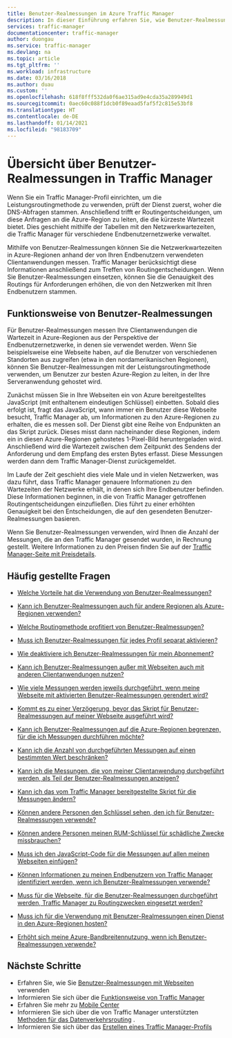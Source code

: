 ```yaml
---
title: Benutzer-Realmessungen im Azure Traffic Manager
description: In dieser Einführung erfahren Sie, wie Benutzer-Realmessungen von Azure Traffic Manager funktionieren.
services: traffic-manager
documentationcenter: traffic-manager
author: duongau
ms.service: traffic-manager
ms.devlang: na
ms.topic: article
ms.tgt_pltfrm: ''
ms.workload: infrastructure
ms.date: 03/16/2018
ms.author: duau
ms.custom: ''
ms.openlocfilehash: 618f8fff532da0f6ae315ad9e4cda35a289949d1
ms.sourcegitcommit: 0aec60c088f1dcb0f89eaad5faf5f2c815e53bf8
ms.translationtype: HT
ms.contentlocale: de-DE
ms.lasthandoff: 01/14/2021
ms.locfileid: "98183709"
---
```

# <a name="traffic-manager-real-user-measurements-overview"></a>Übersicht über Benutzer-Realmessungen in Traffic Manager

Wenn Sie ein Traffic Manager-Profil einrichten, um die Leistungsroutingmethode zu verwenden, prüft der Dienst zuerst, woher die DNS-Abfragen stammen. Anschließend trifft er Routingentscheidungen, um diese Anfragen an die Azure-Region zu leiten, die die kürzeste Wartezeit bietet. Dies geschieht mithilfe der Tabellen mit den Netzwerkwartezeiten, die Traffic Manager für verschiedene Endbenutzernetzwerke verwaltet.

Mithilfe von Benutzer-Realmessungen können Sie die Netzwerkwartezeiten in Azure-Regionen anhand der von Ihren Endbenutzern verwendeten Clientanwendungen messen. Traffic Manager berücksichtigt diese Informationen anschließend zum Treffen von Routingentscheidungen. Wenn Sie Benutzer-Realmessungen einsetzen, können Sie die Genauigkeit des Routings für Anforderungen erhöhen, die von den Netzwerken mit Ihren Endbenutzern stammen. 

## <a name="how-real-user-measurements-work"></a>Funktionsweise von Benutzer-Realmessungen

Für Benutzer-Realmessungen messen Ihre Clientanwendungen die Wartezeit in Azure-Regionen aus der Perspektive der Endbenutzernetzwerke, in denen sie verwendet werden. Wenn Sie beispielsweise eine Webseite haben, auf die Benutzer von verschiedenen Standorten aus zugreifen (etwa in den nordamerikanischen Regionen), können Sie Benutzer-Realmessungen mit der Leistungsroutingmethode verwenden, um Benutzer zur besten Azure-Region zu leiten, in der Ihre Serveranwendung gehostet wird.

Zunächst müssen Sie in Ihre Webseiten ein von Azure bereitgestelltes JavaScript (mit enthaltenem eindeutigen Schlüssel) einbetten. Sobald dies erfolgt ist, fragt das JavaScript, wann immer ein Benutzer diese Webseite besucht, Traffic Manager ab, um Informationen zu den Azure-Regionen zu erhalten, die es messen soll. Der Dienst gibt eine Reihe von Endpunkten an das Skript zurück. Dieses misst dann nacheinander diese Regionen, indem ein in diesen Azure-Regionen gehostetes 1-Pixel-Bild heruntergeladen wird. Anschließend wird die Wartezeit zwischen dem Zeitpunkt des Sendens der Anforderung und dem Empfang des ersten Bytes erfasst. Diese Messungen werden dann dem Traffic Manager-Dienst zurückgemeldet.

Im Laufe der Zeit geschieht dies viele Male und in vielen Netzwerken, was dazu führt, dass Traffic Manager genauere Informationen zu den Wartezeiten der Netzwerke erhält, in denen sich Ihre Endbenutzer befinden. Diese Informationen beginnen, in die von Traffic Manager getroffenen Routingentscheidungen einzufließen. Dies führt zu einer erhöhten Genauigkeit bei den Entscheidungen, die auf den gesendeten Benutzer-Realmessungen basieren.

Wenn Sie Benutzer-Realmessungen verwenden, wird Ihnen die Anzahl der Messungen, die an den Traffic Manager gesendet wurden, in Rechnung gestellt. Weitere Informationen zu den Preisen finden Sie auf der [Traffic Manager-Seite mit Preisdetails](https://azure.microsoft.com/pricing/details/traffic-manager/).

## <a name="faqs"></a>Häufig gestellte Fragen

* [Welche Vorteile hat die Verwendung von Benutzer-Realmessungen?](./traffic-manager-faqs.md#what-are-the-benefits-of-using-real-user-measurements)

* [Kann ich Benutzer-Realmessungen auch für andere Regionen als Azure-Regionen verwenden?](./traffic-manager-faqs.md#can-i-use-real-user-measurements-with-non-azure-regions)

* [Welche Routingmethode profitiert von Benutzer-Realmessungen?](./traffic-manager-faqs.md#which-routing-method-benefits-from-real-user-measurements)

* [Muss ich Benutzer-Realmessungen für jedes Profil separat aktivieren?](./traffic-manager-faqs.md#do-i-need-to-enable-real-user-measurements-each-profile-separately)

* [Wie deaktiviere ich Benutzer-Realmessungen für mein Abonnement?](./traffic-manager-faqs.md#how-do-i-turn-off-real-user-measurements-for-my-subscription)

* [Kann ich Benutzer-Realmessungen außer mit Webseiten auch mit anderen Clientanwendungen nutzen?](./traffic-manager-faqs.md#can-i-use-real-user-measurements-with-client-applications-other-than-web-pages)

* [Wie viele Messungen werden jeweils durchgeführt, wenn meine Webseite mit aktivierten Benutzer-Realmessungen gerendert wird?](./traffic-manager-faqs.md#how-many-measurements-are-made-each-time-my-real-user-measurements-enabled-web-page-is-rendered)

* [Kommt es zu einer Verzögerung, bevor das Skript für Benutzer-Realmessungen auf meiner Webseite ausgeführt wird?](./traffic-manager-faqs.md#is-there-a-delay-before-real-user-measurements-script-runs-in-my-webpage)

* [Kann ich Benutzer-Realmessungen auf die Azure-Regionen begrenzen, für die ich Messungen durchführen möchte?](./traffic-manager-faqs.md#can-i-use-real-user-measurements-with-only-the-azure-regions-i-want-to-measure)

* [Kann ich die Anzahl von durchgeführten Messungen auf einen bestimmten Wert beschränken?](./traffic-manager-faqs.md#can-i-limit-the-number-of-measurements-made-to-a-specific-number)

* [Kann ich die Messungen, die von meiner Clientanwendung durchgeführt werden, als Teil der Benutzer-Realmessungen anzeigen?](./traffic-manager-faqs.md#can-i-see-the-measurements-taken-by-my-client-application-as-part-of-real-user-measurements)

* [Kann ich das vom Traffic Manager bereitgestellte Skript für die Messungen ändern?](./traffic-manager-faqs.md#can-i-modify-the-measurement-script-provided-by-traffic-manager)

* [Können andere Personen den Schlüssel sehen, den ich für Benutzer-Realmessungen verwende?](./traffic-manager-faqs.md#will-it-be-possible-for-others-to-see-the-key-i-use-with-real-user-measurements)

* [Können andere Personen meinen RUM-Schlüssel für schädliche Zwecke missbrauchen?](./traffic-manager-faqs.md#can-others-abuse-my-rum-key)

* [Muss ich den JavaScript-Code für die Messungen auf allen meinen Webseiten einfügen?](./traffic-manager-faqs.md#do-i-need-to-put-the-measurement-javascript-in-all-my-web-pages)

* [Können Informationen zu meinen Endbenutzern von Traffic Manager identifiziert werden, wenn ich Benutzer-Realmessungen verwende?](./traffic-manager-faqs.md#can-information-about-my-end-users-be-identified-by-traffic-manager-if-i-use-real-user-measurements)

* [Muss für die Webseite, für die Benutzer-Realmessungen durchgeführt werden, Traffic Manager zu Routingzwecken eingesetzt werden?](./traffic-manager-faqs.md#does-the-webpage-measuring-real-user-measurements-need-to-be-using-traffic-manager-for-routing)

* [Muss ich für die Verwendung mit Benutzer-Realmessungen einen Dienst in den Azure-Regionen hosten?](./traffic-manager-faqs.md#do-i-need-to-host-any-service-on-azure-regions-to-use-with-real-user-measurements)

* [Erhöht sich meine Azure-Bandbreitennutzung, wenn ich Benutzer-Realmessungen verwende?](./traffic-manager-faqs.md#will-my-azure-bandwidth-usage-increase-when-i-use-real-user-measurements)

## <a name="next-steps"></a>Nächste Schritte
- Erfahren Sie, wie Sie [Benutzer-Realmessungen mit Webseiten](traffic-manager-create-rum-web-pages.md) verwenden
- Informieren Sie sich über die [Funktionsweise von Traffic Manager](traffic-manager-overview.md)
- Erfahren Sie mehr zu [Mobile Center](/mobile-center/)
- Informieren Sie sich über die von Traffic Manager unterstützten [Methoden für das Datenverkehrsrouting](traffic-manager-routing-methods.md) .
- Informieren Sie sich über das [Erstellen eines Traffic Manager-Profils](./quickstart-create-traffic-manager-profile.md)